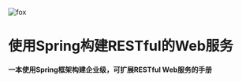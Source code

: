 ![fox](http://ofboy2upv.bkt.clouddn.com/fox.jpg)
# 使用Spring构建RESTful的Web服务 #
#### 一本使用Spring框架构建企业级，可扩展RESTful Web服务的手册 ####

